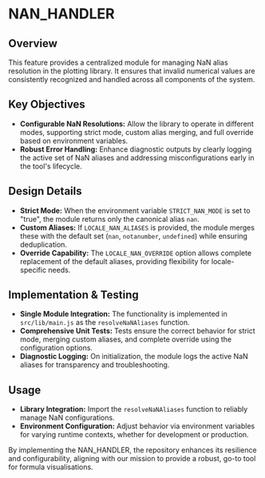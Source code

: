 # NAN_HANDLER

## Overview
This feature provides a centralized module for managing NaN alias resolution in the plotting library. It ensures that invalid numerical values are consistently recognized and handled across all components of the system.

## Key Objectives
- **Configurable NaN Resolutions:** Allow the library to operate in different modes, supporting strict mode, custom alias merging, and full override based on environment variables.
- **Robust Error Handling:** Enhance diagnostic outputs by clearly logging the active set of NaN aliases and addressing misconfigurations early in the tool's lifecycle.

## Design Details
- **Strict Mode:** When the environment variable `STRICT_NAN_MODE` is set to "true", the module returns only the canonical alias `nan`.
- **Custom Aliases:** If `LOCALE_NAN_ALIASES` is provided, the module merges these with the default set (`nan`, `notanumber`, `undefined`) while ensuring deduplication.
- **Override Capability:** The `LOCALE_NAN_OVERRIDE` option allows complete replacement of the default aliases, providing flexibility for locale-specific needs.

## Implementation & Testing
- **Single Module Integration:** The functionality is implemented in `src/lib/main.js` as the `resolveNaNAliases` function.
- **Comprehensive Unit Tests:** Tests ensure the correct behavior for strict mode, merging custom aliases, and complete override using the configuration options.
- **Diagnostic Logging:** On initialization, the module logs the active NaN aliases for transparency and troubleshooting.

## Usage
- **Library Integration:** Import the `resolveNaNAliases` function to reliably manage NaN configurations.
- **Environment Configuration:** Adjust behavior via environment variables for varying runtime contexts, whether for development or production.

By implementing the NAN_HANDLER, the repository enhances its resilience and configurability, aligning with our mission to provide a robust, go-to tool for formula visualisations.
